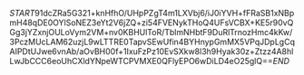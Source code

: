 $START$91dcZRa5G321+knHfhO/UHpPZgT4m1LXVbj6/iJ0iYVH+fFRaSB1xNBpmH48qDE0OYlSoNEZ3eYt2V6jZQ+zi54FVENykTHoQ4UFsVCBX+KE5r90vQGg3jYZxnjOULoVym2VM+nv0KBHUlToR/TblmNHbtF9DuRlTrnozHmc4kKw/3PczMUcLAM62uzjL9wLTTRE0TapvSEwUfin4BYHnypGmMX5VPqJDpLgCqAIPDtUJwe6vnAb/aOvBH00f+1IxuFzPz10EvSXkw8l3h9Hyak30z+Ztzz4A8hlLwJbCCC6eoUhCXldYNpeWTCPVMXE0QFlyEPO6wDiLD4eO25glQ==$END$